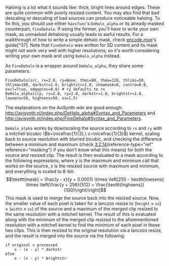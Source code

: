 Haloing is a lot what it sounds like: thick, bright lines around edges.
These are quite common with poorly resized content. You may also find
that bad descaling or descaling of bad sources can produce noticeable
haloing. To fix this, you should use either `havsfunc`'s `DeHalo_alpha`
or its already masked counterpart, `FineDehalo`. If using the former,
you'll *have* to write your own mask, as unmasked dehaloing usually
leads to awful results. For a walkthrough of how to write a simple
dehalo mask, check [encode.moe](encode.moe)'s guide[^37]. Note that
`FineDehalo` was written for SD content and its mask might not work very
well with higher resolutions, so it's worth considering writing your own
mask and using `DeHalo_alpha` instead.

As `FineDehalo` is a wrapper around `DeHalo_alpha`, they share some
parameters:

    FineDehalo(src, rx=2.0, ry=None, thmi=80, thma=128, thlimi=50, thlima=100, darkstr=1.0, brightstr=1.0, showmask=0, contra=0.0, excl=True, edgeproc=0.0) # ry defaults to rx
    DeHalo_alpha(clp, rx=2.0, ry=2.0, darkstr=1.0, brightstr=1.0, lowsens=50, highsens=50, ss=1.5)

The explanations on the AviSynth wiki are good enough:
<http://avisynth.nl/index.php/DeHalo_alpha#Syntax_and_Parameters> and
<http://avisynth.nl/index.php/FineDehalo#Syntax_and_Parameters>.

`DeHalo_alpha` works by downscaling the source according to `rx` and
`ry` with a mitchell bicubic ($b=\nicefrac{1}{3},\ c=\nicefrac{1}{3}$)
kernel, scaling back to source resolution with blurred bicubic, and
checking the difference between a minimum and maximum (check
[3.2.14](#masking){reference-type="ref" reference="masking"} if you
don't know what this means) for both the source and resized clip. The
result is then evaluated to a mask according to the following
expressions, where $y$ is the maximum and minimum call that works on the
source, $x$ is the resized source with maximum and minimum, and
everything is scaled to 8-bit:
$$\texttt{mask} = \frac{y - x}{y + 0.0001} \times \left[255 - \texttt{lowsens} \times \left(\frac{y + 256}{512} + \frac{\texttt{highsens}}{100}\right)\right]$$
This mask is used to merge the source back into the resized source. Now,
the smaller value of each pixel is taken for a lanczos resize to
$(\texttt{height} \times \texttt{ss})\times(\texttt{width} \times \texttt{ss})$
of the source and a maximum of the merged clip resized to the same
resolution with a mitchell kernel. The result of this is evaluated along
with the minimum of the merged clip resized to the aforementioned
resolution with a mitchell kernel to find the minimum of each pixel in
these two clips. This is then resized to the original resolution via a
lanczos resize, and the result is merged into the source via the
following:

    if original < processed
        x - (x - y) * darkstr
    else
        x - (x - y) * brightstr
